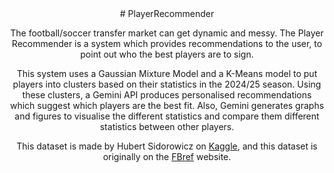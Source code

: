 <div style = 'text-align: center;'>
  # PlayerRecommender
  
  The football/soccer transfer market can get dynamic and messy. The Player Recommender is a system which provides recommendations to the user, to point out who the best players are to sign.

  This system uses a Gaussian Mixture Model and a K-Means model to put players into clusters based on their statistics in the 2024/25 season.
  Using these clusters, a Gemini API produces personalised recommendations which suggest which players are the best fit.
  Also, Gemini generates graphs and figures to visualise the different statistics and compare them different statistics between other players.

  This dataset is made by Hubert Sidorowicz on <a href='https://www.kaggle.com/datasets/hubertsidorowicz/football-players-stats-2024-2025'>Kaggle</a>, and this dataset is originally on the <a href = 'https://fbref.com/en/comps/Big5/2024-2025/stats/players/2024-2025-Big-5-European-Leagues-Stats'>FBref</a> website.
</div>
